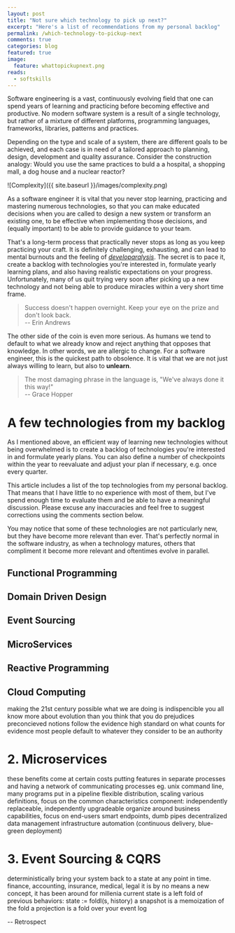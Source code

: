 ```yaml
---
layout: post
title: "Not sure which technology to pick up next?"
excerpt: "Here's a list of recommendations from my personal backlog"
permalink: /which-technology-to-pickup-next
comments: true
categories: blog
featured: true
image:
  feature: whattopickupnext.png
reads:
  - softskills
---
```


Software engineering is a vast, continuously evolving field that one can spend years of learning and practicing before becoming effective and productive.
No modern software system is a result of a single technology, but rather of a mixture of different platforms, programming languages, frameworks, libraries, patterns and practices.

Depending on the type and scale of a system, there are different goals to be achieved, and each case is in need of a tailored approach to planning, design, development and quality assurance.
Consider the construction analogy: Would you use the same practices to buld a a hospital, a shopping mall, a dog house and a nuclear reactor?

![Complexity]({{ site.baseurl }}/images/complexity.png)

As a software engineer it is vital that you never stop learning, practicing and mastering numerous technologies, so that you can make educated decisions when you are called to design a new system or transform an existing one, to be effective when implementing those decisions, and (equally important) to be able to provide guidance to your team.

That's a long-term process that practically never stops as long as you keep practicing your craft.
It is definitely challenging, exhausting, and can lead to mental burnouts and the feeling of [*developaralysis*](https://techcrunch.com/2014/10/18/you-too-may-be-a-victim-of-developaralysis/).
The secret is to pace it, create a backlog with technologies you're interested in, formulate yearly learning plans, and also having realistic expectations on your progress.
Unfortunately, many of us quit trying very soon after picking up a new technology and not being able to produce miracles within a very short time frame.

> Success doesn't happen overnight. Keep your eye on the prize and don't look back.<br/>
> -- Erin Andrews

The other side of the coin is even more serious. As humans we tend to default to what we already know and reject anything that opposes that knowledge. In other words, we are allergic to change.
For a software engineer, this is the quickest path to obsolence. It is vital that we are not just always willing to learn, but also to **unlearn**.

> The most damaging phrase in the language is, "We've always done it this way!"<br/>
> -- Grace Hopper

# A few technologies from my backlog

As I mentioned above, an efficient way of learning new technologies without being overwhelmed is to create a backlog of technologies you're interested in and formulate yearly plans. You can also define a number of checkpoints within the year to reevaluate and adjust your plan if necessary, e.g. once every quarter.

This article includes a list of the top technologies from my personal backlog. That means that I have little to no experience with most of them, but I've spend enough time to evaluate them and be able to have a meaningful discussion. Please excuse any inaccuracies and feel free to suggest corrections using the comments section below.

You may notice that some of these technologies are not particularly new, but they have become more relevant than ever. That's perfectly normal in the software industry, as when a technology matures, others that compliment it become more relevant and oftentimes evolve in parallel.


## Functional Programming

## Domain Driven Design

## Event Sourcing

## MicroServices

## Reactive Programming

## Cloud Computing



making the 21st century possible
what we are doing is indispencible
you all know more about evolution than you think that you do
prejudices
preconcieved notions
follow the evidence
high standard on what counts for evidence
most people default to whatever they consider to be an authority




# 2. Microservices
these benefits come at certain costs
putting features in separate processes and having a network of communicating processes
eg. unix command line, many programs put in a pipeline
flexible distribution, scaling
various definitions, focus on the common characteristics
component: independently replaceable, independently upgradeable
organize around business capabilities, focus on end-users 
smart endpoints, dumb pipes
decentralized data management
infrastructure automation (continuous delivery, blue-green deployment)



# 3. Event Sourcing & CQRS
deterministically bring your system back to a state at any point in time.
finance, accounting, insurance, medical, legal
it is by no means a new concept, it has been around for millenia
current state is a left fold of previous behaviors:   state := foldl(s, history)
a snapshot is a memoization of the fold
a projection is a fold over your event log




-- Retrospect
